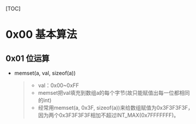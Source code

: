 <!--
 * @Author: LetMeFly
 * @Date: 2021-07-26 16:07:50
 * @LastEditors: LetMeFly
 * @LastEditTime: 2021-07-26 16:22:15
-->

[TOC]

# 0x00 基本算法

## 0x01 位运算

+ memset(a, val, sizeof(a))
  > + val：0x00~0xFF
  > + memset把val填充到数组a的每个字节(故只能赋值出每一位都相同的int)
  > + 经常用memset(a, 0x3F, sizeof(a))来给数组赋值为0x3F3F3F3F，因为两个0x3F3F3F3F相加不超过INT_MAX(0x7FFFFFFF)。